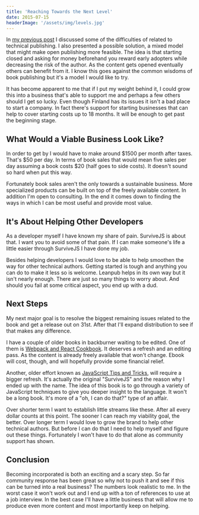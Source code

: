 ```yaml
---
title: 'Reaching Towards the Next Level'
date: 2015-07-15
headerImage: '/assets/img/levels.jpg'
---
```

In [my previous post](../balance) I discussed some of the difficulties of related to technical publishing. I also presented a possible solution, a mixed model that might make open publishing more feasible. The idea is that starting closed and asking for money beforehand you reward early adopters while decreasing the risk of the author. As the content gets opened eventually others can benefit from it. I know this goes against the common wisdoms of book publishing but it's a model I would like to try.

It has become apparent to me that if I put my weight behind it, I could grow this into a business that's able to support me and perhaps a few others should I get so lucky. Even though Finland has its issues it isn't a bad place to start a company. In fact there's support for starting businesses that can help to cover starting costs up to 18 months. It will be enough to get past the beginning stage.

## What Would a Viable Business Look Like?

In order to get by I would have to make around $1500 per month after taxes. That's $50 per day. In terms of book sales that would mean five sales per day assuming a book costs $20 (half goes to side costs). It doesn't sound so hard when put this way.

Fortunately book sales aren't the only towards a sustainable business. More specialized products can be built on top of the freely available content. In addition I'm open to consulting. In the end it comes down to finding the ways in which I can be most useful and provide most value.

## It's About Helping Other Developers

As a developer myself I have known my share of pain. SurviveJS is about that. I want you to avoid some of that pain. If I can make someone's life a little easier through SurviveJS I have done my job.

Besides helping developers I would love to be able to help smoothen the way for other technical authors. Getting started is tough and anything you can do to make it less so is welcome. Leanpub helps in its own way but it isn't nearly enough. There are just so many things to worry about. And should you fail at some critical aspect, you end up with a dud.

## Next Steps

My next major goal is to resolve the biggest remaining issues related to the book and get a release out on 31st. After that I'll expand distribution to see if that makes any difference.

I have a couple of older books in backburner waiting to be edited. One of them is [Webpack and React Cookbook](https://christianalfoni.github.io/react-webpack-cookbook/). It deserves a refresh and an editing pass. As the content is already freely available that won't change. Ebook will cost, though, and will hopefully provide some financial relief.

Another, older effort known as [JavaScript Tips and Tricks](https://github.com/survivejs/js_tricks_and_tips), will require a bigger refresh. It's actually the original "SurviveJS" and the reason why I ended up with the name. The idea of this book is to go through a variety of JavaScript techniques to give you deeper insight to the language. It won't be a long book. It's more of a "oh, I can do that?" type of an affair.

Over shorter term I want to establish little streams like these. After all every dollar counts at this point. The sooner I can reach my viability goal, the better. Over longer term I would love to grow the brand to help other technical authors. But before I can do that I need to help myself and figure out these things. Fortunately I won't have to do that alone as community support has shown.

## Conclusion

Becoming incorporated is both an exciting and a scary step. So far community response has been great so why not to push it and see if this can be turned into a real business? The numbers look realistic to me. In the worst case it won't work out and I end up with a ton of references to use at a job interview. In the best case I'll have a little business that will allow me to produce even more content and most importantly keep on helping.
